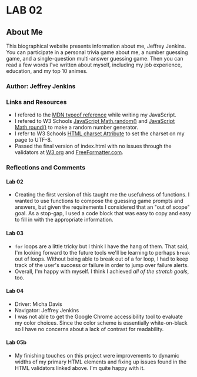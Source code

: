# LAB 02

## About Me

This biographical website presents information about me, Jeffrey Jenkins. You can participate in a personal trivia game about me, a number guessing game, and a single-question multi-answer guessing game. Then you can read a few words I've written about myself, including my job experience, education, and my top 10 animes.

### Author: Jeffrey Jenkins

### Links and Resources

- I refered to the [MDN typeof reference](https://developer.mozilla.org/en-US/docs/Web/JavaScript/Reference/Operators/typeof) while writing my JavaScript.
- I refered to W3 Schools [JavaScript Math.random()](https://www.w3schools.com/jsref/jsref_random.asp) and [JavaScript Math.round()](https://www.w3schools.com/jsref/jsref_round.asp) to make a random number generator.
- I refer to W3 Schools [HTML <meta> charset Attribute](https://www.w3schools.com/tags/att_meta_charset.asp) to set the charset on my page to UTF-8.
- Passed the final version of index.html with no issues through the validators at [W3.org](https://validator.w3.org/#validate_by_input+with_options) and [FreeFormatter.com](https://www.freeformatter.com/html-validator.html).

### Reflections and Comments

#### Lab 02

- Creating the first version of this taught me the usefulness of functions. I wanted to use functions to compose the guessing game prompts and answers, but given the requirements I considered that an "out of scope" goal. As a stop-gap, I used a code block that was easy to copy and easy to fill in with the appropriate information.

#### Lab 03

- `for` loops are a little tricky but I think I have the hang of them. That said, I'm looking forward to the future tools we'll be learning to perhaps `break` out of loops. Without being able to break out of a for loop, I had to keep track of the user's success or failure in order to jump over failure alerts.
- Overall, I'm happy with myself. I think I achieved *all of the stretch goals*, too.

#### Lab 04

- Driver: Micha Davis
- Navigator: Jeffrey Jenkins
- I was not able to get the Google Chrome accessibility tool to evaluate my color choices. Since the color scheme is essentially white-on-black so I have no concerns about a lack of contrast for readability.

#### Lab 05b

- My finishing touches on this project were improvements to dynamic widths of my primary HTML elements and fixing up issues found in the HTML validators linked above. I'm quite happy with it.
